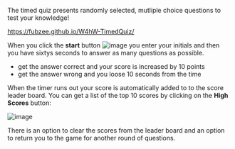 
The timed quiz presents randomly selected, mutliple choice questions to test your knowledge!

https://fubzee.github.io/W4hW-TimedQuiz/ 

When you click the **start** button ![image](https://user-images.githubusercontent.com/94102473/147488591-a4e62d22-6564-4d6a-81a5-70b80540db35.png) you enter your initials and then you have sixtys seconds to answer as many questions as possible.

-  get the answer correct and your score is increased by 10 points
-  get the answer wrong and you loose 10 seconds from the time

When the timer runs out your score is automatically added to to the score leader board.  You can get a list of the top 10 scores by clicking on the **High Scores** button:

![image](https://user-images.githubusercontent.com/94102473/147488801-5652ae26-50c0-45eb-aa81-b805227d108c.png)

There is an option to clear the scores from the leader board and an option to return you to the game for another round of questions.

